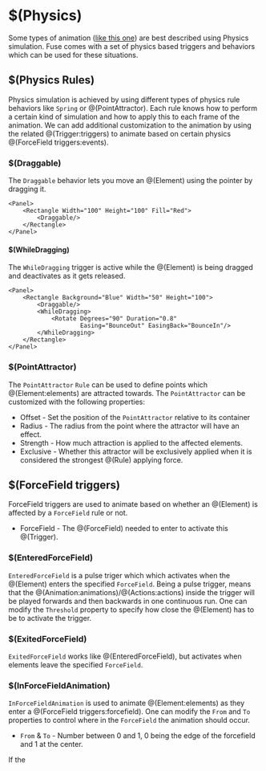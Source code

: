 # $(Physics)

<!-- TODO: Mention: Does not affect layout -->
Some types of animation ([like this one](https://www.fusetools.com/developers/examples/swipeplaces)) are best described using Physics simulation. Fuse comes with a set of physics based triggers and behaviors which can be used for these situations.

## $(Physics Rules)

Physics simulation is achieved by using different types of physics rule behaviors like `Spring` or @(PointAttractor). Each rule knows how to perform a certain kind of simulation and how to apply this to each frame of the animation. We can add additional customization to the animation by using the related @(Trigger:triggers) to animate based on certain physics @(ForceField triggers:events).

### $(Draggable)

The `Draggable` behavior lets you move an @(Element) using the pointer by dragging it.

```
<Panel>
	<Rectangle Width="100" Height="100" Fill="Red">
		<Draggable/>
	</Rectangle>
</Panel>
```

#### $(WhileDragging)

The `WhileDragging` trigger is active while the @(Element) is being dragged and deactivates as it gets released.

```
<Panel>
	<Rectangle Background="Blue" Width="50" Height="100">
		<Draggable/>
		<WhileDragging>
			<Rotate Degrees="90" Duration="0.8"
			        Easing="BounceOut" EasingBack="BounceIn"/>
		</WhileDragging>
	</Rectangle>
</Panel>
```

### $(PointAttractor)

The `PointAttractor` `Rule` can be used to define points which @(Element:elements) are attracted towards. The `PointAttractor` can be customized with the following properties:
- Offset - Set the position of the `PointAttractor` relative to its container
- Radius - The radius from the point where the attractor will have an effect.
- Strength - How much attraction is applied to the affected elements.
- Exclusive - Whether this attractor will be exclusively applied when it is considered the strongest @(Rule) applying force.

<!-- ### $(Spring)
The Spring @(Rule:rule) is used

- Target
- Length
- Stiffness
AUTH: Buggy?
-->

## $(ForceField triggers)
ForceField triggers are used to animate based on whether an @(Element) is affected by a `ForceField` rule or not.

- ForceField - The @(ForceField) needed to enter to activate this @(Trigger).

### $(EnteredForceField)

`EnteredForceField` is a pulse triger which which activates when the @(Element) enters the specified `ForceField`.
Being a pulse trigger, means that the @(Animation:animations)/@(Actions:actions) inside the trigger will be played forwards and then backwards in one continuous run. One can modify the `Threshold` property to specify how close the @(Element) has to be to activate the trigger.

### $(ExitedForceField)
`ExitedForceField` works like @(EnteredForceField), but activates when elements leave the specified `ForceField`.

### $(InForceFieldAnimation)

`InForceFieldAnimation` is used to animate @(Element:elements) as they enter a @(ForceField triggers:forcefield). One can modify the `From` and `To` properties to control where in the `ForceField` the animation should occur.

- `From` & `To` - Number between 0 and 1, 0 being the edge of the forcefield and 1 at the center.


If the
	<Panel>
		<Panel Alignment="Top">
			<Rectangle Background="Blue" Width="50" Height="100" Margin="0,100">
				<Draggable/>
				<InForceFieldAnimation ForceField="attractor" From="0.5" To="1">
					<Rotate Degrees="360"/>
				</InForceFieldAnimation>
				<InForceFieldAnimation ForceField="attractor" From="0" To="1">
					<Change circleColor.Color="#f00"/>
				</InForceFieldAnimation>
			</Rectangle>
		</Panel>
		<Panel Alignment="BottomCenter" MaxHeight="10000" MaxWidth="10000"
		       Height="800" Width="800" Y="50%">
			<Panel>
				<PointAttractor ux:Name="attractor" Radius="400" Strength="200"/>
			</Panel>
			<Circle>
				<SolidColor ux:Name="circleColor" Color="#ddd"/>
			</Circle>
		</Panel>
	</Panel>
